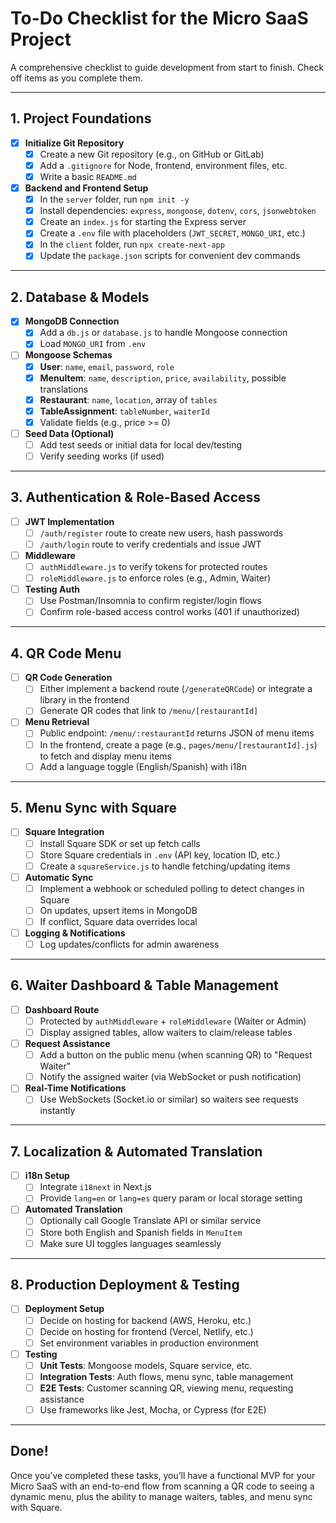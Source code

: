 # To-Do Checklist for the Micro SaaS Project

A comprehensive checklist to guide development from start to finish. Check off items as you complete them.

---

## 1. Project Foundations

- [x] **Initialize Git Repository**
  - [x] Create a new Git repository (e.g., on GitHub or GitLab)
  - [x] Add a `.gitignore` for Node, frontend, environment files, etc.
  - [x] Write a basic `README.md`

- [x] **Backend and Frontend Setup**
  - [x] In the `server` folder, run `npm init -y`
  - [x] Install dependencies: `express`, `mongoose`, `dotenv`, `cors`, `jsonwebtoken`
  - [x] Create an `index.js` for starting the Express server
  - [x] Create a `.env` file with placeholders (`JWT_SECRET`, `MONGO_URI`, etc.)
  - [x] In the `client` folder, run `npx create-next-app`
  - [x] Update the `package.json` scripts for convenient dev commands

---

## 2. Database & Models

- [x] **MongoDB Connection**
  - [x] Add a `db.js` or `database.js` to handle Mongoose connection
  - [x] Load `MONGO_URI` from `.env`

- [ ] **Mongoose Schemas**
  - [x] **User**: `name`, `email`, `password`, `role`
  - [x] **MenuItem**: `name`, `description`, `price`, `availability`, possible translations
  - [x] **Restaurant**: `name`, `location`, array of `tables`
  - [x] **TableAssignment**: `tableNumber`, `waiterId`
  - [x] Validate fields (e.g., price >= 0)

- [ ] **Seed Data (Optional)**
  - [ ] Add test seeds or initial data for local dev/testing
  - [ ] Verify seeding works (if used)

---

## 3. Authentication & Role-Based Access

- [ ] **JWT Implementation**
  - [ ] `/auth/register` route to create new users, hash passwords
  - [ ] `/auth/login` route to verify credentials and issue JWT

- [ ] **Middleware**
  - [ ] `authMiddleware.js` to verify tokens for protected routes
  - [ ] `roleMiddleware.js` to enforce roles (e.g., Admin, Waiter)

- [ ] **Testing Auth**
  - [ ] Use Postman/Insomnia to confirm register/login flows
  - [ ] Confirm role-based access control works (401 if unauthorized)

---

## 4. QR Code Menu

- [ ] **QR Code Generation**
  - [ ] Either implement a backend route (`/generateQRCode`) or integrate a library in the frontend
  - [ ] Generate QR codes that link to `/menu/[restaurantId]`

- [ ] **Menu Retrieval**
  - [ ] Public endpoint: `/menu/:restaurantId` returns JSON of menu items
  - [ ] In the frontend, create a page (e.g., `pages/menu/[restaurantId].js`) to fetch and display menu items
  - [ ] Add a language toggle (English/Spanish) with i18n

---

## 5. Menu Sync with Square

- [ ] **Square Integration**
  - [ ] Install Square SDK or set up fetch calls
  - [ ] Store Square credentials in `.env` (API key, location ID, etc.)
  - [ ] Create a `squareService.js` to handle fetching/updating items

- [ ] **Automatic Sync**
  - [ ] Implement a webhook or scheduled polling to detect changes in Square
  - [ ] On updates, upsert items in MongoDB
  - [ ] If conflict, Square data overrides local

- [ ] **Logging & Notifications**
  - [ ] Log updates/conflicts for admin awareness

---

## 6. Waiter Dashboard & Table Management

- [ ] **Dashboard Route**
  - [ ] Protected by `authMiddleware` + `roleMiddleware` (Waiter or Admin)
  - [ ] Display assigned tables, allow waiters to claim/release tables

- [ ] **Request Assistance**
  - [ ] Add a button on the public menu (when scanning QR) to "Request Waiter"
  - [ ] Notify the assigned waiter (via WebSocket or push notification)

- [ ] **Real-Time Notifications**
  - [ ] Use WebSockets (Socket.io or similar) so waiters see requests instantly

---

## 7. Localization & Automated Translation

- [ ] **i18n Setup**
  - [ ] Integrate `i18next` in Next.js
  - [ ] Provide `lang=en` or `lang=es` query param or local storage setting

- [ ] **Automated Translation**
  - [ ] Optionally call Google Translate API or similar service
  - [ ] Store both English and Spanish fields in `MenuItem`
  - [ ] Make sure UI toggles languages seamlessly

---

## 8. Production Deployment & Testing

- [ ] **Deployment Setup**
  - [ ] Decide on hosting for backend (AWS, Heroku, etc.)
  - [ ] Decide on hosting for frontend (Vercel, Netlify, etc.)
  - [ ] Set environment variables in production environment

- [ ] **Testing**
  - [ ] **Unit Tests**: Mongoose models, Square service, etc.
  - [ ] **Integration Tests**: Auth flows, menu sync, table management
  - [ ] **E2E Tests**: Customer scanning QR, viewing menu, requesting assistance
  - [ ] Use frameworks like Jest, Mocha, or Cypress (for E2E)

---

## Done!

Once you’ve completed these tasks, you’ll have a functional MVP for your Micro SaaS with an end-to-end flow from scanning a QR code to seeing a dynamic menu, plus the ability to manage waiters, tables, and menu sync with Square.

